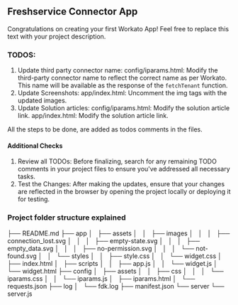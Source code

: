 ## Freshservice Connector App

Congratulations on creating your first Workato App! Feel free to replace this text with your project description.

### TODOS:
1. Update third party connector name:
    config/iparams.html: Modify the third-party connector name to reflect the correct name as per Workato. This name will be available as the response of the `fetchTenant` function.
2. Update Screenshots:
    app/index.html: Uncomment the img tags with the updated images.
3. Update Solution articles:
    config/iparams.html: Modify the solution article link.
    app/index.html: Modify the solution article link.

All the steps to be done, are added as todos comments in the files.

#### Additional Checks
1. Review all TODOs:
    Before finalizing, search for any remaining TODO comments in your project files to ensure you've addressed all necessary tasks.
2. Test the Changes:
    After making the updates, ensure that your changes are reflected in the browser by opening the project locally or deploying it for testing.

### Project folder structure explained

├── README.md
├── app
│   ├── assets
│   │   ├── images
│   │   │   ├── connection_lost.svg
│   │   │   ├── empty-state.svg
│   │   │   ├── empty_data.svg
│   │   │   ├── no-permission.svg
│   │   │   └── not-found.svg
│   │   └── styles
│   │       ├── style.css
│   │       └── widget.css
│   ├── index.html
│   ├── scripts
│   │   ├── app.js
│   │   └── widget.js
│   └── widget.html
├── config
│   ├── assets
│   │   ├── css
│   │   │   └── iparams.css
│   │   └── iparams.js
│   ├── iparams.html
│   └── requests.json
├── log
│   └── fdk.log
├── manifest.json
└── server
    └── server.js

